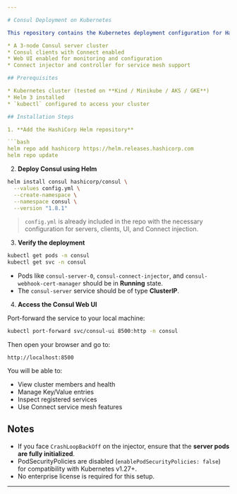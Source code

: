 ```yaml
---

# Consul Deployment on Kubernetes

This repository contains the Kubernetes deployment configuration for HashiCorp **Consul** using **Helm**. The deployment includes:

* A 3-node Consul server cluster
* Consul clients with Connect enabled
* Web UI enabled for monitoring and configuration
* Connect injector and controller for service mesh support

## Prerequisites

* Kubernetes cluster (tested on **Kind / Minikube / AKS / GKE**)
* Helm 3 installed
* `kubectl` configured to access your cluster

## Installation Steps

1. **Add the HashiCorp Helm repository**

```bash
helm repo add hashicorp https://helm.releases.hashicorp.com
helm repo update
```

2. **Deploy Consul using Helm**

```bash
helm install consul hashicorp/consul \
  --values config.yml \
  --create-namespace \
  --namespace consul \
  --version "1.8.1"
```

> `config.yml` is already included in the repo with the necessary configuration for servers, clients, UI, and Connect injection.

3. **Verify the deployment**

```bash
kubectl get pods -n consul
kubectl get svc -n consul
```

* Pods like `consul-server-0`, `consul-connect-injector`, and `consul-webhook-cert-manager` should be in **Running** state.
* The `consul-server` service should be of type **ClusterIP**.

4. **Access the Consul Web UI**

Port-forward the service to your local machine:

```bash
kubectl port-forward svc/consul-ui 8500:http -n consul
```

Then open your browser and go to:

```
http://localhost:8500
```

You will be able to:

* View cluster members and health
* Manage Key/Value entries
* Inspect registered services
* Use Connect service mesh features

## Notes

* If you face `CrashLoopBackOff` on the injector, ensure that the **server pods are fully initialized**.
* PodSecurityPolicies are disabled (`enablePodSecurityPolicies: false`) for compatibility with Kubernetes v1.27+.
* No enterprise license is required for this setup.

---
```


